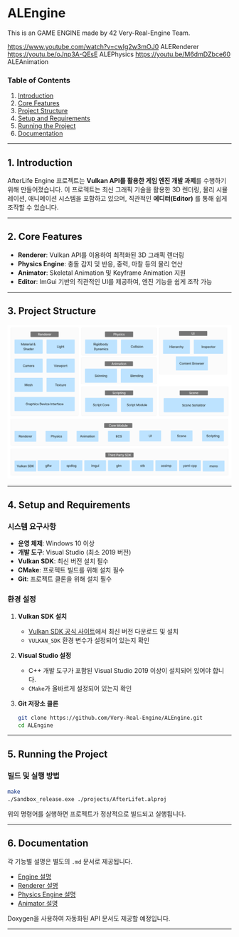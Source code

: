 # ALEngine
This is an GAME ENGINE made by 42 Very-Real-Engine Team.

<https://www.youtube.com/watch?v=cwIg2w3mOJ0> ALERenderer
<https://youtu.be/oJnp3A-QEsE> ALEPhysics
<https://youtu.be/M6dmDZbce60> ALEAnimation

### Table of Contents
1. [Introduction](#1-introduction)
2. [Core Features](#2-core-features)
3. [Project Structure](#3-project-structure)
4. [Setup and Requirements](#4-setup-and-requirements)
5. [Running the Project](#5-running-the-project)
6. [Documentation](#6-documentation)

---

## 1. Introduction
AfterLife Engine 프로젝트는 **Vulkan API를 활용한 게임 엔진 개발 과제**를 수행하기 위해 만들어졌습니다. 이 프로젝트는 최신 그래픽 기술을 활용한 3D 렌더링, 물리 시뮬레이션, 애니메이션 시스템을 포함하고 있으며, 직관적인 **에디터(Editor)** 를 통해 쉽게 조작할 수 있습니다.

---

## 2. Core Features
- **Renderer**: Vulkan API를 이용하여 최적화된 3D 그래픽 렌더링
- **Physics Engine**: 충돌 감지 및 반응, 중력, 마찰 등의 물리 연산
- **Animator**: Skeletal Animation 및 Keyframe Animation 지원
- **Editor**: ImGui 기반의 직관적인 UI를 제공하여, 엔진 기능을 쉽게 조작 가능

---

## 3. Project Structure
![Architecture](./docs/images/EngineArchitecture.png)

---

## 4. Setup and Requirements
### 시스템 요구사항
- **운영 체제**: Windows 10 이상
- **개발 도구**: Visual Studio (최소 2019 버전)
- **Vulkan SDK**: 최신 버전 설치 필수
- **CMake**: 프로젝트 빌드를 위해 설치 필수
- **Git**: 프로젝트 클론을 위해 설치 필수

### 환경 설정
1. **Vulkan SDK 설치**
   - [Vulkan SDK 공식 사이트](https://vulkan.lunarg.com/sdk/home)에서 최신 버전 다운로드 및 설치
   - `VULKAN_SDK` 환경 변수가 설정되어 있는지 확인

2. **Visual Studio 설정**
   - C++ 개발 도구가 포함된 Visual Studio 2019 이상이 설치되어 있어야 합니다.
   - `CMake`가 올바르게 설정되어 있는지 확인

3. **Git 저장소 클론**
   ```bash
   git clone https://github.com/Very-Real-Engine/ALEngine.git
   cd ALEngine
   ```

---

## 5. Running the Project
### 빌드 및 실행 방법
```bash
make
./Sandbox_release.exe ./projects/AfterLifet.alproj
```

위의 명령어를 실행하면 프로젝트가 정상적으로 빌드되고 실행됩니다.

---

## 6. Documentation
각 기능별 설명은 별도의 `.md` 문서로 제공됩니다.
- [Engine 설명](./docs/GameEngine.md)
- [Renderer 설명](./docs/Renderer.md)
- [Physics Engine 설명](./docs/PhysicsEngine.md)
- [Animator 설명](./docs/Animator.md)

Doxygen을 사용하여 자동화된 API 문서도 제공할 예정입니다.

---
